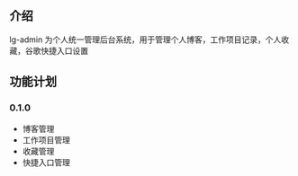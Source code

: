 ## 介绍

lg-admin 为个人统一管理后台系统，用于管理个人博客，工作项目记录，个人收藏，谷歌快捷入口设置

## 功能计划

### 0.1.0

- 博客管理
- 工作项目管理
- 收藏管理
- 快捷入口管理
